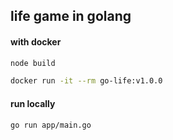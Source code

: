 ## life game in golang

#### with docker

``` sh
node build
```

``` sh
docker run -it --rm go-life:v1.0.0
```

#### run locally

``` sh
go run app/main.go
```
